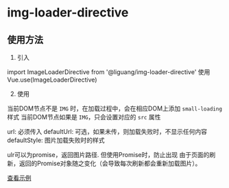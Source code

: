 # img-loader-directive

## 使用方法

1. 引入

import ImageLoaderDirective from '@liguang/img-loader-directive'
使用Vue.use(ImageLoaderDirective)

2. 使用

当前DOM节点不是 `IMG` 时，在加载过程中，会在相应DOM上添加 `small-loading` 样式
当前DOM节点如果是 `IMG`，只会设置对应的 `src` 属性

url: 必须传入
defaultUrl: 可选，如果未传，则加载失败时，不显示任何内容
defaultStyle: 图片加载失败时的样式

ulr可以为promise，返回图片路径. 但使用Promise时，防止出现 由于页面的刷新，返回的Promise对象随之变化（会导致每次刷新都会重新加载图片）。

<div v-img-loader="{url: '图片路径', defaultUrl: '图片加载失败时的图片路径', defaultStyle: {}}">
</div>

[查看示例]()
